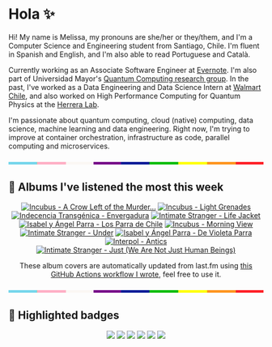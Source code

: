 # Hola ✨
Hi! My name is Melissa, my pronouns are she/her or they/them, and I'm a Computer Science and Engineering student from Santiago, Chile. I'm fluent in Spanish and English, and I'm also able to read Portuguese and Català.

Currently working as an Associate Software Engineer at [Evernote](https://evernote.com/). I'm also part of Universidad Mayor's [Quantum Computing research group](https://www.diariomayor.cl/ciencia-um/docentes-y-estudiantes-crean-el-primer-grupo-de-computacion-cuantica-u-mayor.html). In the past, I've worked as a Data Engineering and Data Science Intern at [Walmart Chile](https://github.com/walmartdigital/), and also worked on High Performance Computing for Quantum Physics at the [Herrera Lab](http://fherreralab.com/).

I'm passionate about quantum computing, cloud (native) computing, data science, machine learning and data engineering. Right now, I'm trying to improve at container orchestration, infrastructure as code, parallel computing and microservices.

<img src="hr.png" width="100%" height="5px">

## 🎵 Albums I've listened the most this week
<!-- lastfm -->
<p align="center"><a href="https://www.last.fm/music/Incubus/A+Crow+Left+of+the+Murder..."><img src="https://lastfm.freetls.fastly.net/i/u/64s/a44389bd8aaf4aabca0f75f5b8653b70.png" title="Incubus - A Crow Left of the Murder..."></a> <a href="https://www.last.fm/music/Incubus/Light+Grenades"><img src="https://lastfm.freetls.fastly.net/i/u/64s/e332b27a4221427c92de74470254eca7.png" title="Incubus - Light Grenades"></a> <a href="https://www.last.fm/music/Indecencia+Transg%C3%A9nica/Envergadura"><img src="https://lastfm.freetls.fastly.net/i/u/64s/4a786709760e271275de7c818eab416a.jpg" title="Indecencia Transgénica - Envergadura"></a> <a href="https://www.last.fm/music/Intimate+Stranger/Life+Jacket"><img src="https://lastfm.freetls.fastly.net/i/u/64s/a1646b1679da480fc88c3655527ce9ac.jpg" title="Intimate Stranger - Life Jacket"></a> <a href="https://www.last.fm/music/Isabel+y+%C3%81ngel+Parra/Los+Parra+de+Chile"><img src="https://lastfm.freetls.fastly.net/i/u/64s/189ed7d2914e4962c90cd5e7c16cdb70.jpg" title="Isabel y Ángel Parra - Los Parra de Chile"></a> <a href="https://www.last.fm/music/Incubus/Morning+View"><img src="https://lastfm.freetls.fastly.net/i/u/64s/71c45e62e5624d32cdbc3063dad0d2ed.png" title="Incubus - Morning View"></a> <a href="https://www.last.fm/music/Intimate+Stranger/Under"><img src="https://lastfm.freetls.fastly.net/i/u/64s/cace8ea51a0446338beb2f6b8fdecf9e.jpg" title="Intimate Stranger - Under"></a> <a href="https://www.last.fm/music/Isabel+y+%C3%81ngel+Parra/De+Violeta+Parra"><img src="https://lastfm.freetls.fastly.net/i/u/64s/874f0129762546f5c6a0a429f275bcd5.jpg" title="Isabel y Ángel Parra - De Violeta Parra"></a> <a href="https://www.last.fm/music/Interpol/Antics"><img src="https://lastfm.freetls.fastly.net/i/u/64s/6c9ab9db318a4f4a8be314c7af54ef44.png" title="Interpol - Antics"></a> <a href="https://www.last.fm/music/Intimate+Stranger/Just+(We+Are+Not+Just+Human+Beings)"><img src="https://lastfm.freetls.fastly.net/i/u/64s/30c994b47caf9c9acbf8a2294a16aec0.jpg" title="Intimate Stranger - Just (We Are Not Just Human Beings)"></a> </p>

<p align="center">These album covers are automatically updated from last.fm using <a href="https://github.com/marketplace/actions/lastfm-to-markdown">this GitHub Actions workflow I wrote</a>, feel free to use it.</p>

<img src="hr.png" width="100%" height="5px">

## 🏅 Highlighted badges
<p align="center" style="vertical-align:middle;">
  <a href="https://www.credly.com/badges/c8caff74-4c34-4211-affe-8bd7692771c8"><img src="https://images.credly.com/size/100x100/images/cf9b772d-7cf9-4c11-9aa7-46ab006f0ce6/IBM_Quantum_Challenge_2021_Achievement_V2.png"></a>
  <a href="https://www.credly.com/badges/52a4021b-34e6-413d-a4bd-cc29d3a686f6"><img src="https://images.credly.com/size/100x100/images/28944969-813a-43b9-944f-7910111ce764/Professional_Certificate_-_Data_Science.png"></a>
  <a href="https://www.credly.com/badges/cfeca386-7b9d-487f-8e2b-b3cfa069c734"><img src="https://images.credly.com/size/100x100/images/ac4daa48-1924-4dc5-80cf-ede5a08bac51/Data_Science_Foundations_Specialization.png"></a>
  <a href="https://www.credly.com/badges/0372a945-8a67-4d57-9643-b46b8dbf2fa6"><img src="https://images.credly.com/size/100x100/images/4a5f4849-54ae-461f-97ad-cb9c9a04eb63/Adv_Data_Science_Specialization.png"></a>
  <a href="https://www.credly.com/badges/348acaad-19d1-4f5a-8a6f-145d80dca3dc"><img src="https://images.credly.com/size/100x100/images/1dee8dee-d779-462e-9fd4-df5119546349/Build_Smart_on_Kubernetes_World_Tour.png"></a>
  <a href="https://google.qwiklabs.com/public_profiles/9fac59c2-c0f1-4b5c-b207-47c9cd7d6072"><img src="https://cdn.qwiklabs.com/GHzcYBb00JYUF9Rgf3D9A4inwRHYnFtISMvcRlb%2FClU%3D" width="100px"></a>
</p>
